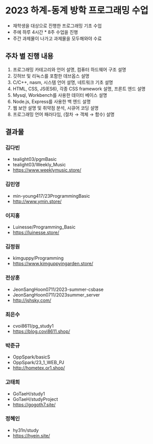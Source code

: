 # 2023 하계-동계 방학 프로그래밍 수업

- 재학생을 대상으로 진행한 프로그래밍 기초 수업
- 주에 하루 4시간 * 8주 수업을 진행
- 주간 과제물이 나가고 과제물을 모두해와야 수료

## 주차 별 진행 내용

1. 프로그래밍 카테고리와 언어 설명, 컴퓨터 하드웨어 구조 설명
2. 깃허브 및 리눅스를 포함한 데브옵스 설명
3. C/C++, nasm, 시스템 언어 설명, 네트워크 기초 설명
4. HTML, CSS, JS(ES6), 각종 CSS framework 설명, 프론트 엔드 설명
5. Mysql, Workbench를 사용한 데이터 베이스 설명
6. Node.js, Express를 사용한 백 엔드 설명
7. 웹 보안 설명 및 취약점 분석, 시큐어 코딩 설명
8. 프로그래밍 언어 패러다임, (절차 → 객체 → 함수) 설명

## 결과물

### 김다빈
- tealight03/pgmBasic
- tealight03/Weekly_Music
- https://www.weeklymusic.store/
### 김민영
- min-young417/23ProgrammingBasic
- http://www.ymin.store/
### 이지홍
- Luinesse/Programming_Basic
- https://luinesse.store/
### 김정원
- kimguppy/Programming
- https://www.kimguppyingarden.store/
### 전상훈
- JeonSangHoon0711/2023-summer-csbase
- JeonSangHoon0711/2023summer_server
- http://jshsky.com/
### 최은수
- cvoi8611/pg_study1
- https://blog.covi8611.shop/
### 박준규
- OppSpark/basicS
- OppSpark/23_1_WEB_PJ
- http://hometex.or1.shop/
### 고태희
- GoTaeH/study1
- GoTaeH/studyProject
- https://gogoth7.site/
### 정혜인
- hy31n/study
- https://hyein.site/
